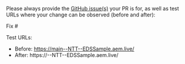 Please always provide the [GitHub issue(s)](../issues) your PR is for, as well as test URLs where your change can be observed (before and after):

Fix #<gh-issue-id>

Test URLs:
- Before: https://main--NTT--EDSSample.aem.live/
- After: https://<branch>--NTT--EDSSample.aem.live/
